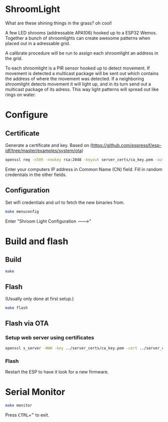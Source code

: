 # ShroomLight
What are these shining things in the grass? oh cool!

A few LED shrooms (addressable APA106) hooked up to a ESP32 Wemos.
Together a bunch of shroomlights can create awesome patterns when placed out in a adressable grid.

A calibrate procedure will be run to assign each shroomlight an address in the grid.

To each shroomlight is a PIR sensor hooked up to detect movement. If movement is detected a multicast package will be sent out which contains the address of where the movement was detected.
If a neighboring shroomlight detects movement it will light up, and in its turn send out a multicast package of its adress. This way light patterns will spread out like rings on water.

# Configure
## Certificate
Generate a certificate and key.
Based on (https://github.com/espressif/esp-idf/tree/master/examples/system/ota)
```bash
openssl req -x509 -newkey rsa:2048 -keyout server_certs/ca_key.pem -out server_certs/ca_cert.pem -days 365 -nodes
```
Enter your computers IP address in Common Name (CN) field.
Fill in random credentials in the other fields.

## Configuration
Set wifi credentials and url to fetch the new binaries from.
```bash
make menuconfig
```
Enter "Shroom Light Configuration --->"

# Build and flash
## Build
```bash
make
```
## Flash
(Usually only done at first setup.)
```bash
make flash
```

## Flash via OTA
### Setup web server using certificates
```bash
openssl s_server -WWW -key ../server_certs/ca_key.pem -cert ../server_certs/ca_cert.pem -port 8070
```
### Flash
Restart the ESP to have it look for a new firmware.

# Serial Monitor
```bash
make monitor
```
Press <kbd>CTRL</kbd>+<kbd>^</kbd> to exit.


